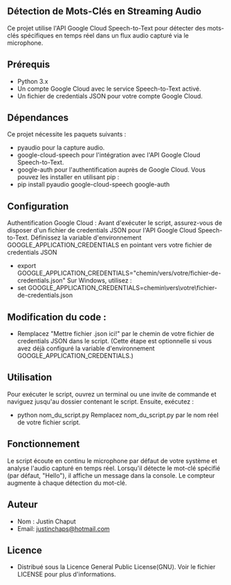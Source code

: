 ## Détection de Mots-Clés en Streaming Audio
Ce projet utilise l'API Google Cloud Speech-to-Text pour détecter des mots-clés spécifiques en temps réel dans un flux audio capturé via le microphone.

## Prérequis
- Python 3.x
- Un compte Google Cloud avec le service Speech-to-Text activé.
- Un fichier de credentials JSON pour votre compte Google Cloud.

## Dépendances
Ce projet nécessite les paquets suivants :

- pyaudio pour la capture audio.
- google-cloud-speech pour l'intégration avec l'API Google Cloud Speech-to-Text.
- google-auth pour l'authentification auprès de Google Cloud.
Vous pouvez les installer en utilisant pip :
- pip install pyaudio google-cloud-speech google-auth
## Configuration
Authentification Google Cloud : Avant d'exécuter le script, assurez-vous de disposer d'un fichier de credentials JSON pour l'API Google Cloud Speech-to-Text.
Définissez la variable d'environnement GOOGLE_APPLICATION_CREDENTIALS en pointant vers votre fichier de credentials JSON 
- export GOOGLE_APPLICATION_CREDENTIALS="chemin/vers/votre/fichier-de-credentials.json"
Sur Windows, utilisez :
- set GOOGLE_APPLICATION_CREDENTIALS=chemin\vers\votre\fichier-de-credentials.json
## Modification du code :
- Remplacez "Mettre fichier .json ici!" par le chemin de votre fichier de credentials JSON dans le script. (Cette étape est optionnelle si vous avez déjà configuré la variable d'environnement GOOGLE_APPLICATION_CREDENTIALS.)

## Utilisation
Pour exécuter le script, ouvrez un terminal ou une invite de commande et naviguez jusqu'au dossier contenant le script. Ensuite, exécutez :
- python nom_du_script.py
Remplacez nom_du_script.py par le nom réel de votre fichier script.

## Fonctionnement
Le script écoute en continu le microphone par défaut de votre système et analyse l'audio capturé en temps réel. Lorsqu'il détecte le mot-clé spécifié (par défaut, "Hello"), il affiche un message dans la console. Le compteur augmente à chaque détection du mot-clé.

## Auteur
- Nom : Justin Chaput
- Email: justinchaps@hotmail.com

## Licence
- Distribué sous la Licence General Public License(GNU). Voir le fichier LICENSE pour plus d'informations.

